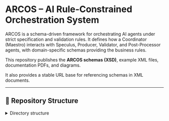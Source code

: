 # ARCOS – AI Rule-Constrained Orchestration System

ARCOS is a schema-driven framework for orchestrating AI agents under strict 
specification and validation rules. It defines how a Coordinator (Maestro) 
interacts with Speculus, Producer, Validator, and Post-Processor agents, 
with domain-specific schemas providing the business rules.

This repository publishes the **ARCOS schemas (XSD)**, example XML files, 
documentation PDFs, and diagrams. 

It also provides a stable URL base for referencing schemas in XML documents.

---

## 📂 Repository Structure

<details>
  <summary>Directory structure</summary>

  <details>
    <summary>1- Docs (Current) — Overview PDFs & support files</summary>

```text
1- Docs (Current)/
├── ARCOS.pdf
├── ARCOS-Orchestrator.pdf
├── ARCOS-Speculus.pdf
└── SVG/
```
  </details>

  <details>
    <summary>2- Components — Per-component details and sample XML</summary>

    <details>
      <summary>Core Related</summary>

```text
Core Related/
├── 1-ARCOS-Orchestrator/
└── 2-ARCOS-Speculus/
```
    </details>

    <details>
      <summary>Domain Related</summary>

```text
Domain Related/
├── 3-Domain-Speculus/
├── 4-Domain-Producer/
├── 5-Domain-Validator/
└── 6-Domain-Post-Processor/
```
    </details>

  </details>

  <details>
    <summary>3- Stable — Published schemas (XSD), versioned & immutable</summary>

    <details>
      <summary>v0.3.1</summary>

```text
v0.3.1/
├── Arcos_Project.xsd
├── Maestro_*.xsd
├── Producer_Response.xsd
├── Validator_*.xsd
└── PostProcessor_*.xsd
```
    </details>

  </details>

  <details>
    <summary>latest — Copy of the most recent version (convenience)</summary>

```text
latest/
└── v0.3.1/  (symlink or copy)
```
  </details>

</details>
